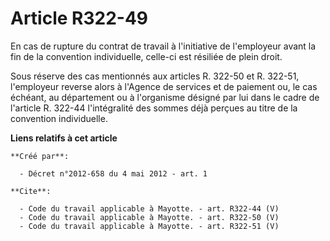 # Article R322-49

En cas de rupture du contrat de travail à l'initiative de l'employeur avant la fin de la convention individuelle, celle-ci
est résiliée de plein droit. 

Sous réserve des cas mentionnés aux articles R. 322-50 et R. 322-51, l'employeur reverse alors à l'Agence de services et de
paiement ou, le cas échéant, au département ou à l'organisme désigné par lui dans le cadre de l'article R. 322-44
l'intégralité des sommes déjà perçues au titre de la convention individuelle.

**Liens relatifs à cet article**

	**Créé par**:

	  - Décret n°2012-658 du 4 mai 2012 - art. 1

	**Cite**:

	  - Code du travail applicable à Mayotte. - art. R322-44 (V)
	  - Code du travail applicable à Mayotte. - art. R322-50 (V)
	  - Code du travail applicable à Mayotte. - art. R322-51 (V)
